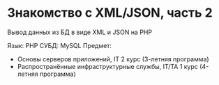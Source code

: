 # Знакомство с XML/JSON, часть 2
Вывод данных из БД в виде XML и JSON на PHP

Язык: PHP
СУБД: MySQL
Предмет:
* Основы серверов приложений, IT 2 курс (3-летняя программа)
* Распространённые инфраструктурные службы, IT/TA 1 курс (4-летняя программа)